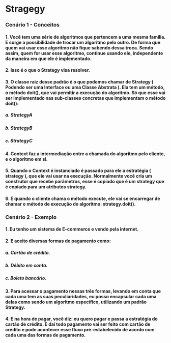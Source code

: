 # Stragegy
### Cenário 1 - Conceitos
#### 1. Você tem uma série de algoritmos que pertencem a uma mesma família. E surge a possibilidade de trocar um algoritmo pelo outro. De forma que quem vai usar esse algoritmo não fique sabendo dessa troca. Sendo assim, quem for usar esse algoritmo, continue usando ele, independente da maneira em que ele é implementado.
#### 2. Isso é o que o Strategy visa resolver.
#### 3. O classe raiz desse padrão é o que podemos chamar de Strategy ( Podendo ser uma Interface ou uma Classe Abstrata ). Ela tem um método, o método doit(), que vai permitir a execução do algoritmo. Só que esse vai ser implementado nas sub-classes concretas que implementam o método doit():
##### a. StrategyA
##### b. StrategyB
##### c. StrategyC
#### 4. Context faz a intermediação entre a chamada do algoritmo pelo cliente, e o algoritmo em si.
#### 5. Quando o Context é instanciado é passado para ele a estratégia ( strategy ), que ele vai usar na execução. Normalmente você cria um construtor que recebe parâmetros, esse é copiado que é um strategy que é copiado para um atributos strategy.
#### 6.  E quando o cliente chama o método execute, ele vai se encarregar de chamar o método de execução do algoritmo: strategy.doit().
### Cenário 2 - Exemplo
#### 1. Eu tenho um sistema de E-commerce e vendo pela internet.
#### 2. E aceito diversas formas de pagamento como:
##### a. Cartão de crédito.
##### b. Débito em conta.
##### c. Boleto bancário.
#### 3. Para acessar o pagamento nessas três formas, levando em conta que cada uma tem as suas peculiaridades, eu posso encapsular cada uma delas como sendo um algoritmo específico, utilizando um padrão Strategy.
#### 4. E na hora de pagar, você diz: eu quero pagar e passa a estratégia do cartão de crédito. E daí todo pagamento vai ser feito com cartão de crédito e pode acontecer esse fluxo pré-estabelecido de acordo com cada uma das formas de pagamento.

